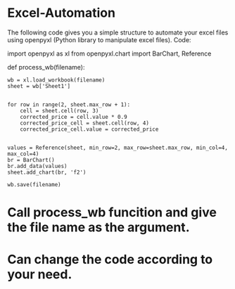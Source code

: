 # Excel-Automation
The following code gives you a simple structure to automate your excel files using openpyxl (Python library to manipulate excel files).
Code:

import openpyxl as xl
from openpyxl.chart import BarChart, Reference


def process_wb(filename):

    wb = xl.load_workbook(filename)
    sheet = wb['Sheet1']


    for row in range(2, sheet.max_row + 1):
        cell = sheet.cell(row, 3)
        corrected_price = cell.value * 0.9
        corrected_price_cell = sheet.cell(row, 4)
        corrected_price_cell.value = corrected_price


    values = Reference(sheet, min_row=2, max_row=sheet.max_row, min_col=4, max_col=4)
    br = BarChart()
    br.add_data(values)
    sheet.add_chart(br, 'f2')

    wb.save(filename)

# Call process_wb funcition and give the file name as the argument.
# Can change the code according to your need.
